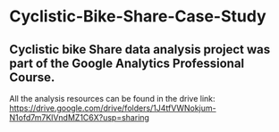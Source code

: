 # Cyclistic-Bike-Share-Case-Study
## Cyclistic bike Share data analysis project was part of the Google Analytics Professional Course.
All the analysis resources can be found in the drive link: https://drive.google.com/drive/folders/1J4tfVWNokjum-N1ofd7m7KlVndMZ1C6X?usp=sharing
